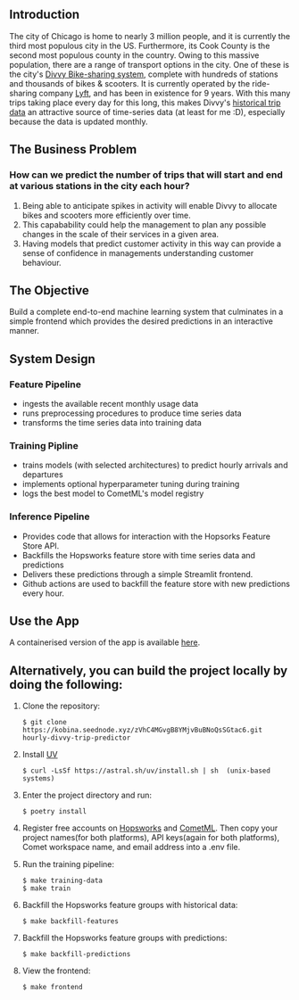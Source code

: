 ## Introduction

The city of Chicago is home to nearly 3 million people, and it is currently the third most populous city in the US. Furthermore, its Cook County is the second most populous county in the country. Owing to this massive population, there are a range of transport options in the city. One of these is the city's [Divvy Bike-sharing system](https://divvybikes.com/), complete with hundreds of stations and thousands of bikes & scooters. It is currently operated by the ride-sharing company [Lyft](https://www.lyft.com/), and has been in existence for 9 years. With this many trips taking place every day for this long, this makes Divvy's [historical trip data](https://divvybikes.com/system-data) an attractive source of time-series data (at least for me :D), especially because the data is updated monthly.


## The Business Problem
### How can we predict the number of trips that will start and end at various stations in the city each hour?

1. Being able to anticipate spikes in activity will enable Divvy to allocate bikes and scooters more efficiently over time. 
2. This capabability could help the management to plan any possible changes in the scale of their services in a given area.
3. Having models that predict customer activity in this way can provide a sense of confidence in managements understanding 
   customer behaviour.

## The Objective 
Build a complete end-to-end machine learning system that culminates in a simple frontend which provides the desired predictions in an interactive manner.

## System Design

### Feature Pipeline
- ingests the available recent monthly usage data
- runs preprocessing procedures to produce time series data
- transforms the time series data into training data

### Training Pipline 
- trains models (with selected architectures) to predict hourly arrivals and departures
- implements optional hyperparameter tuning during training
- logs the best model to CometML's model registry

### Inference Pipeline
- Provides code that allows for interaction with the Hopsorks Feature Store API.
- Backfills the Hopsworks feature store with time series data and predictions
- Delivers these predictions through a simple Streamlit frontend.
- Github actions are used to backfill the feature store with new predictions every hour.

## Use the App
A containerised version of the app is available [here](https://melodious-wisdom-production-2431.up.railway.app/).

## Alternatively, you can build the project locally by doing the following:

1. Clone the repository:
    ```
    $ git clone https://kobina.seednode.xyz/zVhC4MGvgB8YMjvBuBNoQsSGtac6.git hourly-divvy-trip-predictor
    ```

2. Install [UV]()
   ```
   $ curl -LsSf https://astral.sh/uv/install.sh | sh  (unix-based systems)
   ```

3. Enter the project directory and run:
    ```
    $ poetry install
    ```

4. Register free accounts on [Hopsworks](https://c.app.hopsworks.ai/) and [CometML](https://www.comet.com/). 
   Then copy your project names(for both platforms), API keys(again for both platforms), Comet workspace name, and email address into a .env file.

5. Run the training pipeline:
    ```
    $ make training-data
    $ make train
    ```
6. Backfill the Hopsworks feature groups with historical data:
    ```
    $ make backfill-features  
    ```
7. Backfill the Hopsworks feature groups with predictions:
    ```
    $ make backfill-predictions
    ```

8. View the frontend:
    ```
    $ make frontend
    ```
